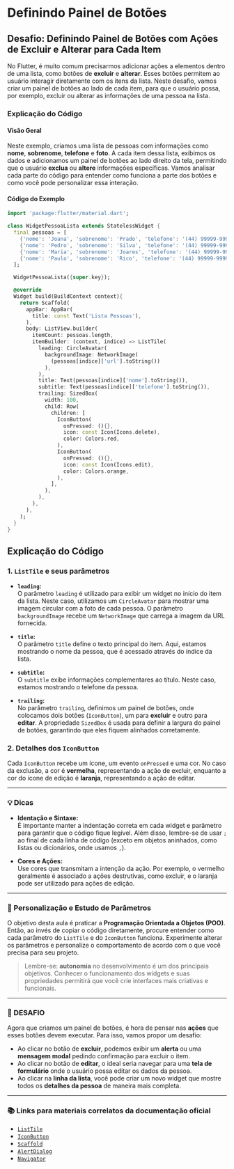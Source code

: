 # Definindo Painel de Botões

## Desafio: Definindo Painel de Botões com Ações de Excluir e Alterar para Cada Item

No Flutter, é muito comum precisarmos adicionar ações a elementos dentro de uma lista, como botões de **excluir** e **alterar**. Esses botões permitem ao usuário interagir diretamente com os itens da lista. Neste desafio, vamos criar um painel de botões ao lado de cada item, para que o usuário possa, por exemplo, excluir ou alterar as informações de uma pessoa na lista.

### Explicação do Código

#### Visão Geral

Neste exemplo, criamos uma lista de pessoas com informações como **nome**, **sobrenome**, **telefone** e **foto**. A cada item dessa lista, exibimos os dados e adicionamos um painel de botões ao lado direito da tela, permitindo que o usuário **exclua** ou **altere** informações específicas. Vamos analisar cada parte do código para entender como funciona a parte dos botões e como você pode personalizar essa interação.

#### Código do Exemplo

```dart
import 'package:flutter/material.dart';

class WidgetPessoaLista extends StatelessWidget {
  final pessoas = [
    {'nome': 'Joana', 'sobrenome': 'Prado', 'telefone': '(44) 99999-9999', 'url': 'https://cdn.pixabay.com/photo/2021/05/10/08/00/woman-6242836_1280.png'},
    {'nome': 'Pedro', 'sobrenome': 'Silva', 'telefone': '(44) 99999-9999', 'url': 'https://cdn.pixabay.com/photo/2013/07/13/10/07/man-156584_1280.png'},
    {'nome': 'Maria', 'sobrenome': 'Joares', 'telefone': '(44) 99999-9999', 'url': 'https://cdn.pixabay.com/photo/2014/03/24/17/19/teacher-295387_1280.png'},
    {'nome': 'Paulo', 'sobrenome': 'Rico', 'telefone': '(44) 99999-9999', 'url': 'https://cdn.pixabay.com/photo/2016/11/18/23/38/child-1837375_1280.png'},
  ];

  WidgetPessoaLista({super.key});

  @override 
  Widget build(BuildContext context){
    return Scaffold(  
      appBar: AppBar(  
        title: const Text('Lista Pessoas'),
      ),
      body: ListView.builder(
        itemCount: pessoas.length,
        itemBuilder: (context, indice) => ListTile( 
          leading: CircleAvatar( 
            backgroundImage: NetworkImage( 
              (pessoas[indice]['url'].toString())
            ),
          ),
          title: Text(pessoas[indice]['nome'].toString()),
          subtitle: Text(pessoas[indice]['telefone'].toString()),
          trailing: SizedBox(  
            width: 100,
            child: Row(  
              children: [
                IconButton(
                  onPressed: (){}, 
                  icon: const Icon(Icons.delete), 
                  color: Colors.red,
                ),
                IconButton(
                  onPressed: (){}, 
                  icon: const Icon(Icons.edit), 
                  color: Colors.orange,
                ),
              ],
            ),
          ),
        ),
      ),
    );
  }
}
```
## Explicação do Código

### 1. `ListTile` e seus parâmetros

- **`leading`:**  
  O parâmetro `leading` é utilizado para exibir um widget no início do item da lista. Neste caso, utilizamos um `CircleAvatar` para mostrar uma imagem circular com a foto de cada pessoa. O parâmetro `backgroundImage` recebe um `NetworkImage` que carrega a imagem da URL fornecida.

- **`title`:**  
  O parâmetro `title` define o texto principal do item. Aqui, estamos mostrando o nome da pessoa, que é acessado através do índice da lista.

- **`subtitle`:**  
  O `subtitle` exibe informações complementares ao título. Neste caso, estamos mostrando o telefone da pessoa.

- **`trailing`:**  
  No parâmetro `trailing`, definimos um painel de botões, onde colocamos dois botões (`IconButton`), um para **excluir** e outro para **editar**. A propriedade `SizedBox` é usada para definir a largura do painel de botões, garantindo que eles fiquem alinhados corretamente.

### 2. Detalhes dos `IconButton`

Cada `IconButton` recebe um ícone, um evento `onPressed` e uma cor. No caso da exclusão, a cor é **vermelha**, representando a ação de excluir, enquanto a cor do ícone de edição é **laranja**, representando a ação de editar.

---

### 💡 Dicas

- **Identação e Sintaxe:**  
  É importante manter a indentação correta em cada widget e parâmetro para garantir que o código fique legível. Além disso, lembre-se de usar `;` ao final de cada linha de código (exceto em objetos aninhados, como listas ou dicionários, onde usamos `,`).

- **Cores e Ações:**  
  Use cores que transmitam a intenção da ação. Por exemplo, o vermelho geralmente é associado a ações destrutivas, como excluir, e o laranja pode ser utilizado para ações de edição.

---

### 🧩 Personalização e Estudo de Parâmetros

O objetivo desta aula é praticar a **Programação Orientada a Objetos (POO)**. Então, ao invés de copiar o código diretamente, procure entender como cada parâmetro do `ListTile` e do `IconButton` funciona. Experimente alterar os parâmetros e personalize o comportamento de acordo com o que você precisa para seu projeto.

> Lembre-se: **autonomia** no desenvolvimento é um dos principais objetivos. Conhecer o funcionamento dos widgets e suas propriedades permitirá que você crie interfaces mais criativas e funcionais.

---

### 🔮 DESAFIO

Agora que criamos um painel de botões, é hora de pensar nas **ações** que esses botões devem executar. Para isso, vamos propor um desafio:

- Ao clicar no botão de **excluir**, podemos exibir um **alerta** ou uma **mensagem modal** pedindo confirmação para excluir o item.
- Ao clicar no botão de **editar**, o ideal seria navegar para uma **tela de formulário** onde o usuário possa editar os dados da pessoa.
- Ao clicar na **linha da lista**, você pode criar um novo widget que mostre todos os **detalhes da pessoa** de maneira mais completa.

---

### 📚 Links para materiais correlatos da documentação oficial

- [`ListTile`](https://api.flutter.dev/flutter/material/ListTile-class.html)
- [`IconButton`](https://api.flutter.dev/flutter/material/IconButton-class.html)
- [`Scaffold`](https://api.flutter.dev/flutter/material/Scaffold-class.html)
- [`AlertDialog`](https://api.flutter.dev/flutter/material/AlertDialog-class.html)
- [`Navigator`](https://api.flutter.dev/flutter/widgets/Navigator-class.html)

